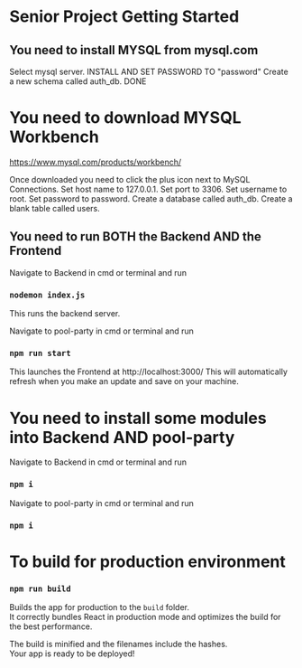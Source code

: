 # Senior Project Getting Started
## You need to install MYSQL from mysql.com
Select mysql server. INSTALL AND SET PASSWORD TO "password"
Create a new schema called auth_db.
DONE

# You need to download MYSQL Workbench
https://www.mysql.com/products/workbench/

Once downloaded you need to click the plus icon next to MySQL Connections. Set host name to 127.0.0.1. Set port to 3306. Set username to root. Set password to password. Create a database called auth_db. Create a blank table called users.

## You need to run BOTH the Backend AND the Frontend

Navigate to Backend in cmd or terminal and run

### `nodemon index.js`

This runs the backend server.

Navigate to pool-party in cmd or terminal and run

### `npm run start`

This launches the Frontend at http://localhost:3000/
This will automatically refresh when you make an update and save on your machine.

# You need to install some modules into Backend AND pool-party

Navigate to Backend in cmd or terminal and run

### `npm i`

Navigate to pool-party in cmd or terminal and run

### `npm i`

# To build for production environment

### `npm run build`

Builds the app for production to the `build` folder.\
It correctly bundles React in production mode and optimizes the build for the best performance.

The build is minified and the filenames include the hashes.\
Your app is ready to be deployed!
